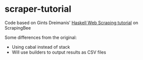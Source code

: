 # scraper-tutorial
Code based on Gints Dreimanis' [Haskell Web Scraping tutorial](https://www.scrapingbee.com/blog/haskell-web-scraping/) on ScrapingBee

Some differences from the original:

- Using cabal instead of stack
- Will use builders to output results as CSV files